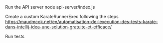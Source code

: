 Run the API server 
node api-server/index.js

Create a custom KarateRunnerExec following the steps https://maudmcok.net/en/automatisation-de-lexecution-des-tests-karate-dans-intellij-idea-une-solution-gratuite-et-efficace/

Run tests
